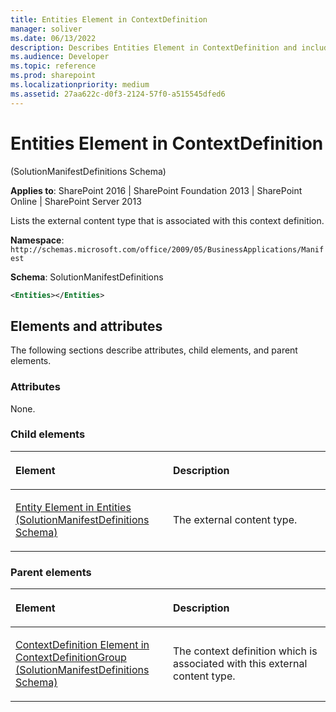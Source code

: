 ```yaml
---
title: Entities Element in ContextDefinition
manager: soliver
ms.date: 06/13/2022
description: Describes Entities Element in ContextDefinition and includes information on elements and attributes.
ms.audience: Developer
ms.topic: reference
ms.prod: sharepoint
ms.localizationpriority: medium
ms.assetid: 27aa622c-d0f3-2124-57f0-a515545dfed6
---
```


# Entities Element in ContextDefinition 

(SolutionManifestDefinitions Schema)

**Applies to**: SharePoint 2016 | SharePoint Foundation 2013 | SharePoint Online | SharePoint Server 2013

Lists the external content type that is associated with this context definition.

**Namespace**: `http://schemas.microsoft.com/office/2009/05/BusinessApplications/Manifest`

**Schema**: SolutionManifestDefinitions

```XML
<Entities></Entities>
```

## Elements and attributes

The following sections describe attributes, child elements, and parent elements.

### Attributes

None.

### Child elements

<table>
<colgroup>
<col width="50%" />
<col width="50%" />
</colgroup>
<thead>
<tr class="header">
<th align="left"><p>Element</p></th>
<th align="left"><p>Description</p></th>
</tr>
</thead>
<tbody>
<tr class="odd">
<td align="left"><p><span><a href="entity-element-in-entities-solutionmanifestdefinitions-schema.md">Entity Element in Entities (SolutionManifestDefinitions Schema)</a></span></p></td>
<td align="left"><p>The external content type.</p></td>
</tr>
</tbody>
</table>

### Parent elements

<table>
<colgroup>
<col width="50%" />
<col width="50%" />
</colgroup>
<thead>
<tr class="header">
<th align="left"><p>Element</p></th>
<th align="left"><p>Description</p></th>
</tr>
</thead>
<tbody>
<tr class="odd">
<td align="left"><p><span><a href="contextdefinition-element-in-contextdefinitiongroup-solutionmanifestdefinitions.md">ContextDefinition Element in ContextDefinitionGroup (SolutionManifestDefinitions Schema)</a></span></p></td>
<td align="left"><p>The context definition which is associated with this external content type.</p></td>
</tr>
</tbody>
</table>

<br/>

<br/>








